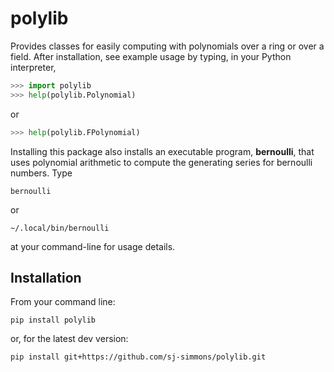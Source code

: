 # polylib

Provides classes for easily computing with polynomials over a ring or over a field.
After installation, see example usage by typing, in your Python interpreter,
```python
>>> import polylib
>>> help(polylib.Polynomial)
```
or
```python
>>> help(polylib.FPolynomial)
```

Installing this package also installs an executable program, **bernoulli**, that uses
polynomial arithmetic to compute the generating series for bernoulli numbers. Type
```shell
bernoulli
```
or
```shell
~/.local/bin/bernoulli
```
at your command-line for usage details.

## Installation

From your command line:

```shell
pip install polylib
```
or, for the latest dev version:
```shell
pip install git+https://github.com/sj-simmons/polylib.git
```
